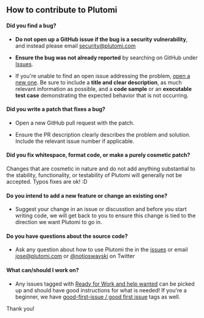 ## How to contribute to Plutomi

#### **Did you find a bug?**

* **Do not open up a GitHub issue if the bug is a security vulnerability**, and instead please email security@plutomi.com

* **Ensure the bug was not already reported** by searching on GitHub under [Issues](https://github.com/plutomi/plutomi/issues).

* If you're unable to find an open issue addressing the problem, [open a new one](https://github.com/plutomi/plutomi/issues/new). Be sure to include a **title and clear description**, as much relevant information as possible, and a **code sample** or an **executable test case** demonstrating the expected behavior that is not occurring.


#### **Did you write a patch that fixes a bug?**

* Open a new GitHub pull request with the patch.

* Ensure the PR description clearly describes the problem and solution. Include the relevant issue number if applicable.

#### **Did you fix whitespace, format code, or make a purely cosmetic patch?**

Changes that are cosmetic in nature and do not add anything substantial to the stability, functionality, or testability of Plutomi will generally not be accepted. Typos fixes are ok! :D

#### **Do you intend to add a new feature or change an existing one?**

* Suggest your change in an issue or discusstion and before you start writing code, we will get back to you to ensure this change is tied to the direction we want Plutomi to go in.

#### **Do you have questions about the source code?**

* Ask any question about how to use Plutomi the in the [issues](https://github.com/plutomi/plutomi/issues) or email jose@plutomi.com or [@notjoswayski](https://twitter.com/notjoswayski) on Twitter

#### **What can/should I work on?**
* Any issues tagged with [Ready for Work and help wanted](https://github.com/plutomi/plutomi/issues?q=is%3Aissue+is%3Aopen+label%3A%22Ready+for+Work%22+label%3A%22help+wanted%22) can be picked up and should have good instructions for what is needed! If you're a beginner, we have [good-first-issue / good first issue](https://github.com/plutomi/plutomi/issues?q=is%3Aissue+is%3Aopen++label%3A%22good+first+issue%22+label%3Agood-first-issue) tags as well. 

Thank you! 
